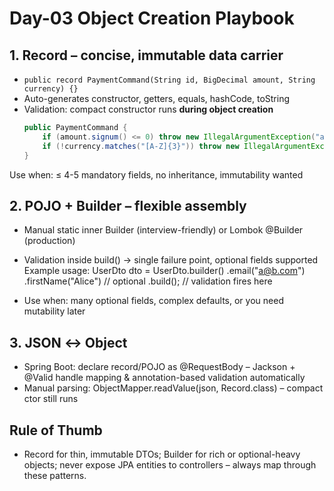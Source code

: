 # Day-03  Object Creation Playbook

## 1. Record – concise, immutable data carrier
- `public record PaymentCommand(String id, BigDecimal amount, String currency) {}`
- Auto-generates constructor, getters, equals, hashCode, toString
- Validation: compact constructor runs **during object creation**
  ```java
  public PaymentCommand {
      if (amount.signum() <= 0) throw new IllegalArgumentException("amount > 0")
      if (!currency.matches("[A-Z]{3}")) throw new IllegalArgumentException("Incorrect Currency");
  }

Use when: ≤ 4-5 mandatory fields, no inheritance, immutability wanted
## 2. POJO + Builder – flexible assembly
- Manual static inner Builder (interview-friendly) or Lombok @Builder (production)
- Validation inside build() → single failure point, optional fields supported
Example usage:
UserDto dto = UserDto.builder()
                     .email("a@b.com")
                     .firstName("Alice")   // optional
                     .build();             // validation fires here

- Use when: many optional fields, complex defaults, or you need mutability later

## 3. JSON ↔ Object
- Spring Boot: declare record/POJO as @RequestBody – Jackson + @Valid handle mapping & annotation-based validation automatically
- Manual parsing: ObjectMapper.readValue(json, Record.class) – compact ctor still runs

## Rule of Thumb
- Record for thin, immutable DTOs; Builder for rich or optional-heavy objects; never expose JPA entities to controllers – always map through these patterns.